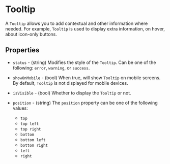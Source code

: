 # Tooltip

A `Tooltip` allows you to add contextual and other information where needed. For example, `Tooltip` is used to display extra information, on hover, about icon-only buttons.

## Properties

- `status` - (string) Modifies the style of the `Tooltip`. Can be one of the following: `error`, `warning`, or `success`.
- `showOnMobile` - (bool) When true, will show `Tooltip` on mobile screens. By default, `Tooltip` is not displayed for mobile devices.
- `isVisible` - (bool) Whether to display the `Tooltip` or not.
- `position` - (string) The `position` property can be one of the following values:

  - `top`
  - `top left`
  - `top right`
  - `bottom`
  - `bottom left`
  - `bottom right`
  - `left`
  - `right`
